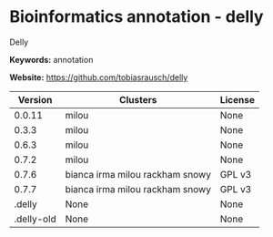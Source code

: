 # Bioinformatics annotation - delly

Delly

**Keywords:** annotation

**Website:** <https://github.com/tobiasrausch/delly>

| Version | Clusters | License |
| ------- | -------- | ------- |
| 0.0.11 | milou | None |
| 0.3.3 | milou | None |
| 0.6.3 | milou | None |
| 0.7.2 | milou | None |
| 0.7.6 | bianca irma milou rackham snowy | GPL v3 |
| 0.7.7 | bianca irma milou rackham snowy | GPL v3 |
| .delly | None | None |
| .delly-old | None | None |
